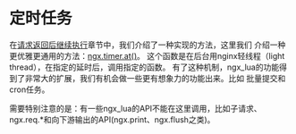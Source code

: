 # 定时任务

在[请求返回后继续执行](../ngx_lua/timer.md)章节中，我们介绍了一种实现的方法，这里我们
介绍一种更优雅更通用的方法：[ngx.timer.at()](http://wiki.nginx.org/HttpLuaModule#ngx.timer.at)。
这个函数是在后台用nginx轻线程（light thread），在指定的延时后，调用指定的函数。
有了这种机制，ngx_lua的功能得到了非常大的扩展，我们有机会做一些更有想象力的功能出来。比如
批量提交和cron任务。

需要特别注意的是：有一些ngx_lua的API不能在这里调用，比如子请求、ngx.req.\*和向下游输出的API(ngx.print、ngx.flush之类)。
